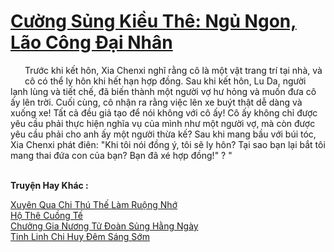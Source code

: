 <a href="https://truyentiki.com/cuong-sung-kieu-the-ngu-ngon-lao-cong-dai-nhan.33624/" title="Cường Sủng Kiều Thê: Ngủ Ngon, Lão Công Đại Nhân"><h1>Cường Sủng Kiều Thê: Ngủ Ngon, Lão Công Đại Nhân</h1></a><div style="display:table"><img align="right" style="float: left; padding: 10px;" src="https://truyentiki.com/images/story/200x260/33624.jpg" alt="">Trước khi kết hôn, Xia Chenxi nghĩ rằng cô là một vật trang trí tại nhà, và cô có thể ly hôn khi hết hạn hợp đồng. Sau khi kết hôn, Lu Da, người lạnh lùng và tiết chế, đã biến thành một người vợ hư hỏng và muốn đưa cô ấy lên trời. Cuối cùng, cô nhận ra rằng việc lên xe buýt thật dễ dàng và xuống xe! Tất cả đều giả tạo để nói không với cô ấy! Cô ấy không chỉ được yêu cầu phải thực hiện nghĩa vụ của mình như một người vợ, mà còn được yêu cầu phải cho anh ấy một người thừa kế? Sau khi mang bầu với búi tóc, Xia Chenxi phát điên: "Khi tôi nói đồng ý, tôi sẽ ly hôn? Tại sao bạn lại bắt tôi mang thai đứa con của bạn? Bạn đã xé hợp đồng!" ? "</div><p><br><b>Truyện Hay Khác :</b></p><a href="https://truyentiki.com/xuyen-qua-chi-thu-the-lam-ruong-nho.33623/" alt="Xuyên Qua Chi Thú Thế Làm Ruộng Nhớ">Xuyên Qua Chi Thú Thế Làm Ruộng Nhớ</a><br/><a href="https://github.com/nownovels/top500/tree/master/truyenhay/33722/" alt="Hộ Thê Cuồng Tế">Hộ Thê Cuồng Tế</a><br/><a href="https://github.com/nownovels/top500/tree/master/truyenhay/33903/" alt="Chưởng Gia Nương Tử Đoàn Sủng Hằng Ngày">Chưởng Gia Nương Tử Đoàn Sủng Hằng Ngày</a><br/><a href="https://www.scoop.it/topic/nownovels/p/4118918148/2020/06/06/truyen-tinh-linh-chi-huy-em-sang-som" alt="Tinh Linh Chi Huy Đêm Sáng Sớm">Tinh Linh Chi Huy Đêm Sáng Sớm</a><br/>